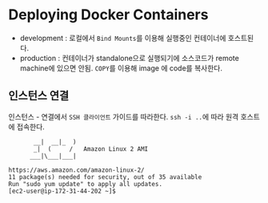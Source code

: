#  Deploying Docker Containers 

- development : 로컬에서 `Bind Mounts`를 이용해 실행중인 컨테이너에 호스트된다.
- production : 컨테이너가 standalone으로 실행되기에 소스코드가 remote machine에 있으면 안됨. `COPY`를 이용해 image 에 code를 복사한다.

## 인스턴스 연결
인스턴스 - 연결에서 `SSH 클라이언트` 가이드를 따라한다.
`ssh -i ..`에 따라 원격 호스트에 접속한다.
```console
       __|  __|_  )
       _|  (     /   Amazon Linux 2 AMI
      ___|\___|___|

https://aws.amazon.com/amazon-linux-2/
11 package(s) needed for security, out of 35 available
Run "sudo yum update" to apply all updates.
[ec2-user@ip-172-31-44-202 ~]$ 
```